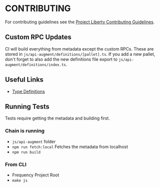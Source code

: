 # CONTRIBUTING

For contributing guidelines see the [Project Liberty Contributing Guidelines](https://github.com/LibertyDSNP/meta/blob/main/CONTRIBUTING.md).

## Custom RPC Updates

CI will build everything from metadata except the custom RPCs. These are stored in `js/api-augment/definitions/[pallet].ts`.
If you add a new pallet, don't forget to also add the new definitions file export to `js/api-augment/definitions/index.ts`.

## Useful Links

- [Type Definitions](https://github.com/polkadot-js/api/blob/master/packages/types/src/types/definitions.ts)

## Running Tests

Tests require getting the metadata and building first.

### Chain is running
- `js/api-augment` folder
- `npm run fetch:local` Fetches the metadata from localhost
- `npm run build`

### From CLI
- Frequency Project Root
- `make js`